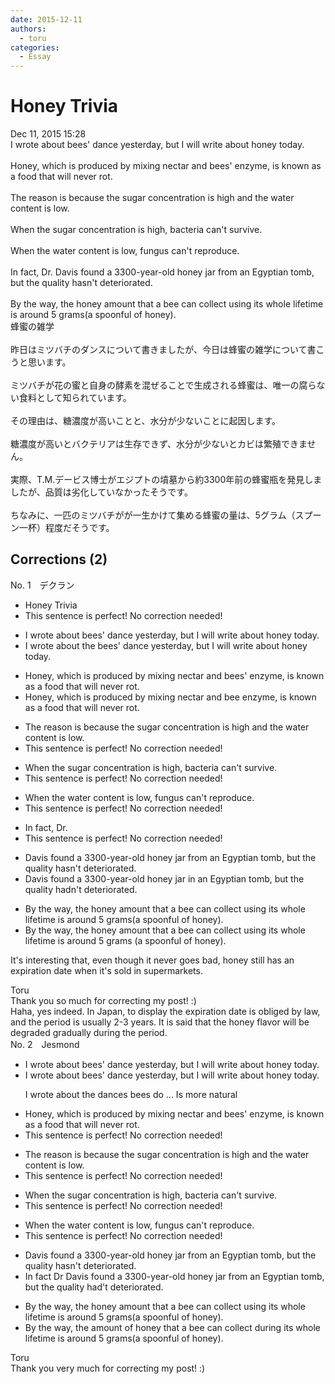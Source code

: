 ```yaml
---
date: 2015-12-11
authors:
  - toru
categories:
  - Essay
---
```


<h1 id="subject_show">Honey Trivia</h1>
<div class="date">Dec 11, 2015 15:28</div>
<div id="post"><div id="body_show_ori">
I wrote about bees' dance yesterday, but I will write about honey today.<br/><br/>Honey, which is produced by mixing nectar and bees' enzyme, is known as a food that will never rot.<br/><br/>The reason is because the sugar concentration is high and the water content is low.<br/><br/>When the sugar concentration is high, bacteria can't survive.<br/><br/>When the water content is low, fungus can't reproduce.<br/><br/>In fact, Dr. Davis found a 3300-year-old honey jar from an Egyptian tomb, but the quality hasn't deteriorated.<br/><br/>By the way, the honey amount that a bee can collect using its whole lifetime is around 5 grams(a spoonful of honey).<br/>
</div></div>

<!-- more -->

<div id="post_ja"><div id="body_show_mo">
蜂蜜の雑学<br/><br/>昨日はミツバチのダンスについて書きましたが、今日は蜂蜜の雑学について書こうと思います。<br/><br/>ミツバチが花の蜜と自身の酵素を混ぜることで生成される蜂蜜は、唯一の腐らない食料として知られています。<br/><br/>その理由は、糖濃度が高いことと、水分が少ないことに起因します。<br/><br/>糖濃度が高いとバクテリアは生存できず、水分が少ないとカビは繁殖できません。<br/><br/>実際、T.M.デービス博士がエジプトの墳墓から約3300年前の蜂蜜瓶を発見しましたが、品質は劣化していなかったそうです。<br/><br/>ちなみに、一匹のミツバチがが一生かけて集める蜂蜜の量は、5グラム（スプーン一杯）程度だそうです。
</div></div>

## Corrections (2)
<div id="block"><div class="first_name"> No. 1　<span class="just_name">デクラン</span></div><div id="block2">
<ul class="correction_field">
<li class="incorrect">Honey Trivia</li>
<li class="corrected perfect">This sentence is perfect! No correction needed!</li>
</ul>
<ul class="correction_field">
<li class="incorrect">I wrote about bees' dance yesterday, but I will write about honey today.</li>
<li class="corrected correct">
I wrote about <span class="f_red">the</span> bees' dance yesterday, but I will write about honey today.
</li>
</ul>
<ul class="correction_field">
<li class="incorrect">Honey, which is produced by mixing nectar and bees' enzyme, is known as a food that will never rot.</li>
<li class="corrected correct">
Honey, which is produced by mixing nectar and <span class="f_blue">bee</span> enzyme, is known as a food that will never rot.
</li>
</ul>
<ul class="correction_field">
<li class="incorrect">The reason is because the sugar concentration is high and the water content is low.</li>
<li class="corrected perfect">This sentence is perfect! No correction needed!</li>
</ul>
<ul class="correction_field">
<li class="incorrect">When the sugar concentration is high, bacteria can't survive.</li>
<li class="corrected perfect">This sentence is perfect! No correction needed!</li>
</ul>
<ul class="correction_field">
<li class="incorrect">When the water content is low, fungus can't reproduce.</li>
<li class="corrected perfect">This sentence is perfect! No correction needed!</li>
</ul>
<ul class="correction_field">
<li class="incorrect">In fact, Dr.</li>
<li class="corrected perfect">This sentence is perfect! No correction needed!</li>
</ul>
<ul class="correction_field">
<li class="incorrect">Davis found a 3300-year-old honey jar from an Egyptian tomb, but the quality hasn't deteriorated.</li>
<li class="corrected correct">
Davis found a 3300-year-old honey jar <span class="f_red">in</span> an Egyptian tomb, but the quality <span class="f_red">hadn't </span>deteriorated.
</li>
</ul>
<ul class="correction_field">
<li class="incorrect">By the way, the honey amount that a bee can collect using its whole lifetime is around 5 grams(a spoonful of honey).</li>
<li class="corrected correct">
By the way, the honey amount that a bee can collect using its whole lifetime is around 5 grams (a spoonful of honey).
</li>
</ul>
<p class="comment_small">
 It's interesting that, even though it never goes bad, honey still has an expiration date when it's sold in supermarkets.
</p>

</div><div class="name"><span class="just_name">Toru</span><br>
Thank you so much for correcting my post! :)<br/>Haha, yes indeed. In Japan, to display the expiration date is obliged by law, and the period is usually 2-3 years. It is said that the honey flavor will be degraded gradually during the period.
</div>
</div>
<div id="block"><div class="first_name"> No. 2　<span class="just_name">Jesmond</span></div><div id="block2">
<ul class="correction_field">
<li class="incorrect">I wrote about bees' dance yesterday, but I will write about honey today.</li>
<li class="corrected correct">
I wrote about bees' dance yesterday, but I will write about honey today.
<p class="correction_comment">I wrote about the dances bees do ... Is more natural</p>
</li>
</ul>
<ul class="correction_field">
<li class="incorrect">Honey, which is produced by mixing nectar and bees' enzyme, is known as a food that will never rot.</li>
<li class="corrected perfect">This sentence is perfect! No correction needed!</li>
</ul>
<ul class="correction_field">
<li class="incorrect">The reason is because the sugar concentration is high and the water content is low.</li>
<li class="corrected perfect">This sentence is perfect! No correction needed!</li>
</ul>
<ul class="correction_field">
<li class="incorrect">When the sugar concentration is high, bacteria can't survive.</li>
<li class="corrected perfect">This sentence is perfect! No correction needed!</li>
</ul>
<ul class="correction_field">
<li class="incorrect">When the water content is low, fungus can't reproduce.</li>
<li class="corrected perfect">This sentence is perfect! No correction needed!</li>
</ul>
<ul class="correction_field">
<li class="incorrect">Davis found a 3300-year-old honey jar from an Egyptian tomb, but the quality hasn't deteriorated.</li>
<li class="corrected correct">
In fact Dr Davis found a 3300-year-old honey jar from an Egyptian tomb, but the quality had't deteriorated.
</li>
</ul>
<ul class="correction_field">
<li class="incorrect">By the way, the honey amount that a bee can collect using its whole lifetime is around 5 grams(a spoonful of honey).</li>
<li class="corrected correct">
By the way, the amount of honey that a bee can collect during its whole lifetime is around 5 grams(a spoonful of honey).
</li>
</ul>
</div><div class="name"><span class="just_name">Toru</span><br>
Thank you very much for correcting my post! :)
</div>
</div>
